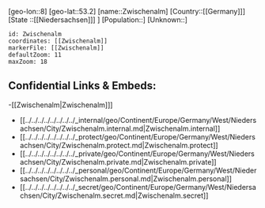 ﻿---
location: [53.2,8]
mapzoom: [7,12] 
mapmarker: city 
type: City
tags:
- geo/City


SpocWebEntityId: 35864
isDeleted: false
confidential: public

---
[geo-lon::8]
[geo-lat::53.2]
[name::Zwischenalm]
[Country::[[Germany]]]
[State ::[[Niedersachsen]]] ]
[Population::]
[Unknown::]


```leaflet
id: Zwischenalm
coordinates: [[Zwischenalm]]
markerFile: [[Zwischenalm]]
defaultZoom: 11 
maxZoom: 18
```


## Confidential Links & Embeds: 
-[[Zwischenalm|Zwischenalm]]] 
- [[../../../../../../../../_internal/geo/Continent/Europe/Germany/West/Niedersachsen/City/Zwischenalm.internal.md|Zwischenalm.internal]] 
- [[../../../../../../../../_protect/geo/Continent/Europe/Germany/West/Niedersachsen/City/Zwischenalm.protect.md|Zwischenalm.protect]] 
- [[../../../../../../../../_private/geo/Continent/Europe/Germany/West/Niedersachsen/City/Zwischenalm.private.md|Zwischenalm.private]] 
- [[../../../../../../../../_personal/geo/Continent/Europe/Germany/West/Niedersachsen/City/Zwischenalm.personal.md|Zwischenalm.personal]] 
- [[../../../../../../../../_secret/geo/Continent/Europe/Germany/West/Niedersachsen/City/Zwischenalm.secret.md|Zwischenalm.secret]] 
